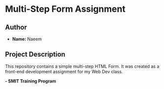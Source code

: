 # Multi-Step Form Assignment


## Author

* **Name:** Naeem

## Project Description

This repository contains a simple multi-step HTML Form. It was created as a front-end development assignment for my Web Dev class.

**- SMIT Training Program**
